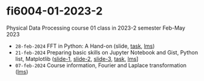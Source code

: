 # fi6004-01-2023-2
Physical Data Processing course 01 class in 2023-2 semester Feb-May 2023

+ `28-feb-2024` FFT in Python: A Hand-on (slide, [task](https://github.com/dudung/fi6004-01-2023-2/issues/2), [lms](https://edunex.itb.ac.id/courses/58272/preview/237166))
+ `21-feb-2024` Preparing basic skills on Jupyter Notebook and Gist, Python list, Matplotlib ([slide-1](https://osf.io/pxcra), [slide-2](https://osf.io/rxu7v), [slide-3](https://osf.io/zp2y7), [task](https://github.com/dudung/fi6004-01-2023-2/issues/1), [lms](https://edunex.itb.ac.id/courses/58272/preview/234923)]
+ `07-feb-2024` Course information, Fourier and Laplace transformation ([lms](https://edunex.itb.ac.id/courses/58272/preview/227090))
